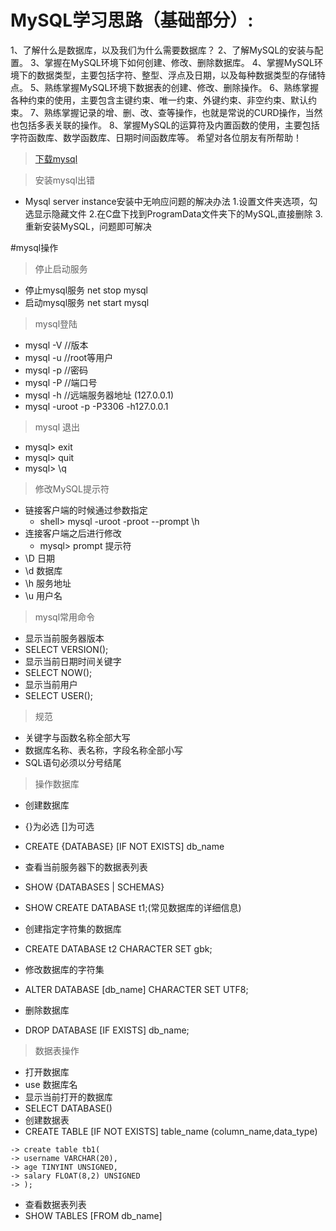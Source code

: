 # MySQL学习思路（基础部分）:
1、了解什么是数据库，以及我们为什么需要数据库？
2、了解MySQL的安装与配置。
3、掌握在MySQL环境下如何创建、修改、删除数据库。
4、掌握MySQL环境下的数据类型，主要包括字符、整型、浮点及日期，以及每种数据类型的存储特点。
5、熟练掌握MySQL环境下数据表的创建、修改、删除操作。
6、熟练掌握各种约束的使用，主要包含主键约束、唯一约束、外键约束、非空约束、默认约束。
7、熟练掌握记录的增、删、改、查等操作，也就是常说的CURD操作，当然也包括多表关联的操作。
8、掌握MySQL的运算符及内置函数的使用，主要包括字符函数库、数学函数库、日期时间函数库等。
希望对各位朋友有所帮助！

>[下载mysql](http://download.csdn.net/download/lxq_xsyu/6468461)

> 安装mysql出错

+ Mysql server instance安装中无响应问题的解决办法
1.设置文件夹选项，勾选显示隐藏文件
2.在C盘下找到ProgramData文件夹下的MySQL,直接删除
3.重新安装MySQL，问题即可解决

#mysql操作

> 停止启动服务

+ 停止mysql服务 net stop mysql
+ 启动mysql服务 net start mysql

> mysql登陆

+ mysql -V //版本
+ mysql -u //root等用户
+ mysql -p //密码
+ mysql -P //端口号
+ mysql -h //远端服务器地址 (127.0.0.1)
+ mysql -uroot -p -P3306 -h127.0.0.1
> mysql 退出

+ mysql> exit
+ mysql> quit
+ mysql> \q

> 修改MySQL提示符

+ 链接客户端的时候通过参数指定
  + shell> mysql -uroot -proot --prompt \h
+ 连接客户端之后进行修改
  + mysql> prompt 提示符
+ \D 日期
+ \d 数据库
+ \h 服务地址
+ \u 用户名

> mysql常用命令

+ 显示当前服务器版本
+ SELECT VERSION();
+ 显示当前日期时间关键字
+ SELECT NOW();
+ 显示当前用户
+ SELECT USER();

> 规范
+ 关键字与函数名称全部大写
+ 数据库名称、表名称，字段名称全部小写
+ SQL语句必须以分号结尾

> 操作数据库

+ 创建数据库
+ {}为必选 []为可选
+ CREATE {DATABASE} [IF NOT EXISTS] db_name
+ 查看当前服务器下的数据表列表
+ SHOW {DATABASES | SCHEMAS}
+ SHOW CREATE DATABASE t1;(常见数据库的详细信息)
+ 创建指定字符集的数据库
+ CREATE DATABASE t2 CHARACTER SET gbk;
+ 修改数据库的字符集
+ ALTER DATABASE [db_name] CHARACTER SET UTF8;

+ 删除数据库
+ DROP DATABASE [IF EXISTS] db_name;


> 数据表操作

+ 打开数据库
+ use 数据库名
+ 显示当前打开的数据库
+ SELECT DATABASE() 
+ 创建数据表
+ CREATE TABLE [IF NOT EXISTS] table_name (column_name,data_type)

```
-> create table tb1(
-> username VARCHAR(20),
-> age TINYINT UNSIGNED,
-> salary FLOAT(8,2) UNSIGNED
-> );
```

+ 查看数据表列表
+ SHOW TABLES [FROM db_name]
